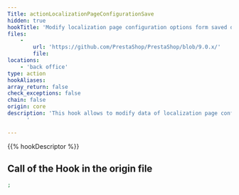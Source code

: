 ```yaml
---
Title: actionLocalizationPageConfigurationSave
hidden: true
hookTitle: 'Modify localization page configuration options form saved data'
files:
    -
        url: 'https://github.com/PrestaShop/PrestaShop/blob/9.0.x/'
        file: 
locations:
    - 'back office'
type: action
hookAliases: 
array_return: false
check_exceptions: false
chain: false
origin: core
description: 'This hook allows to modify data of localization page configuration options form after it was saved
      '

---
```


{{% hookDescriptor %}}

## Call of the Hook in the origin file

```php
;
```
